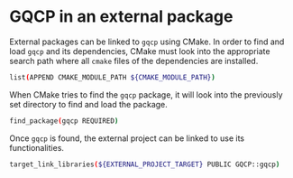 # GQCP in an external package

External packages can be linked to `gqcp` using CMake. In order to find and load `gqcp` and its dependencies, CMake must look into the appropriate search path where all `cmake` files of the dependencies are installed.

```bash
list(APPEND CMAKE_MODULE_PATH ${CMAKE_MODULE_PATH})
```

When CMake tries to find the `gqcp` package, it will look into the previously set directory to find and load the package.

```bash
find_package(gqcp REQUIRED)
```

Once `gqcp` is found, the external project can be linked to use its functionalities.

```bash
target_link_libraries(${EXTERNAL_PROJECT_TARGET} PUBLIC GQCP::gqcp)
```
